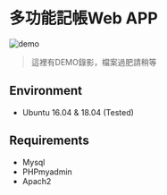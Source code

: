 # 多功能記帳Web APP
![demo](docs/demo.gif "Demo")
> 這裡有DEMO錄影，檔案過肥請稍等
## Environment
* Ubuntu 16.04 & 18.04 (Tested)

## Requirements
* Mysql
* PHPmyadmin
* Apach2